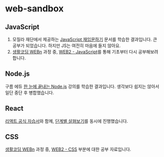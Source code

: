 # web-sandbox

## JavaScript

1. 모질라 재단에서 제공하는 [JavaScript 재입문하기](https://developer.mozilla.org/ko/docs/A_re-introduction_to_JavaScript) 문서를 학습한 결과입니다. 큰 공부가 되었습니다. 하지만 JS는 여전히 마음에 들지 않아요. 
2. [생활코딩 WEBn](https://opentutorials.org/course/3083) 과정 중, [WEB2 - JavaScript](https://opentutorials.org/course/3085)를 통해 기초부터 다시 공부해보려 합니다. 

## Node.js

구름 에듀 [한 눈에 끝내는 Node.js](https://edu.goorm.io/lecture/557/%ED%95%9C-%EB%88%88%EC%97%90-%EB%81%9D%EB%82%B4%EB%8A%94-node-js) 강의를 학습한 결과입니다. 
생각보다 쉽지는 않아서 일단 중단 후 병합했습니다. 

## React

[리액트 공식 자습서](https://ko.reactjs.org/docs/getting-started.html)와 함께, [단계별 살펴보기](https://ko.reactjs.org/docs/hello-world.html)를 동시에 진행했습니다.

## CSS

[생활코딩 WEBn](https://opentutorials.org/course/3083) 과정 중, [WEB2 - CSS](https://opentutorials.org/course/3086) 부분에 대한 공부 자료입니다. 